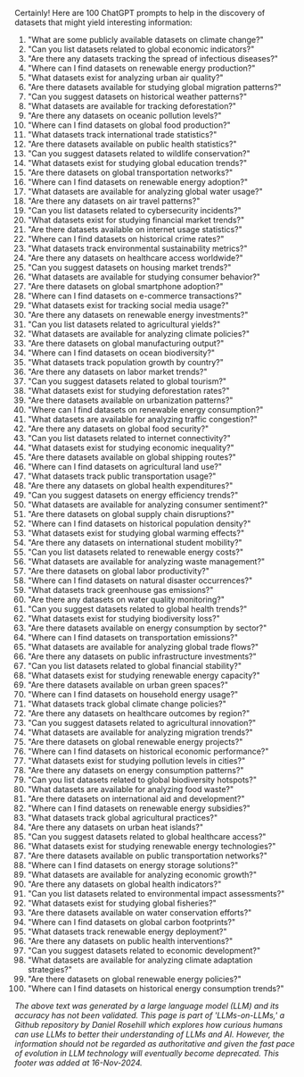 Certainly! Here are 100 ChatGPT prompts to help in the discovery of datasets that might yield interesting information:

1. "What are some publicly available datasets on climate change?"
2. "Can you list datasets related to global economic indicators?"
3. "Are there any datasets tracking the spread of infectious diseases?"
4. "Where can I find datasets on renewable energy production?"
5. "What datasets exist for analyzing urban air quality?"
6. "Are there datasets available for studying global migration patterns?"
7. "Can you suggest datasets on historical weather patterns?"
8. "What datasets are available for tracking deforestation?"
9. "Are there any datasets on oceanic pollution levels?"
10. "Where can I find datasets on global food production?"
11. "What datasets track international trade statistics?"
12. "Are there datasets available on public health statistics?"
13. "Can you suggest datasets related to wildlife conservation?"
14. "What datasets exist for studying global education trends?"
15. "Are there datasets on global transportation networks?"
16. "Where can I find datasets on renewable energy adoption?"
17. "What datasets are available for analyzing global water usage?"
18. "Are there any datasets on air travel patterns?"
19. "Can you list datasets related to cybersecurity incidents?"
20. "What datasets exist for studying financial market trends?"
21. "Are there datasets available on internet usage statistics?"
22. "Where can I find datasets on historical crime rates?"
23. "What datasets track environmental sustainability metrics?"
24. "Are there any datasets on healthcare access worldwide?"
25. "Can you suggest datasets on housing market trends?"
26. "What datasets are available for studying consumer behavior?"
27. "Are there datasets on global smartphone adoption?"
28. "Where can I find datasets on e-commerce transactions?"
29. "What datasets exist for tracking social media usage?"
30. "Are there any datasets on renewable energy investments?"
31. "Can you list datasets related to agricultural yields?"
32. "What datasets are available for analyzing climate policies?"
33. "Are there datasets on global manufacturing output?"
34. "Where can I find datasets on ocean biodiversity?"
35. "What datasets track population growth by country?"
36. "Are there any datasets on labor market trends?"
37. "Can you suggest datasets related to global tourism?"
38. "What datasets exist for studying deforestation rates?"
39. "Are there datasets available on urbanization patterns?"
40. "Where can I find datasets on renewable energy consumption?"
41. "What datasets are available for analyzing traffic congestion?"
42. "Are there any datasets on global food security?"
43. "Can you list datasets related to internet connectivity?"
44. "What datasets exist for studying economic inequality?"
45. "Are there datasets available on global shipping routes?"
46. "Where can I find datasets on agricultural land use?"
47. "What datasets track public transportation usage?"
48. "Are there any datasets on global health expenditures?"
49. "Can you suggest datasets on energy efficiency trends?"
50. "What datasets are available for analyzing consumer sentiment?"
51. "Are there datasets on global supply chain disruptions?"
52. "Where can I find datasets on historical population density?"
53. "What datasets exist for studying global warming effects?"
54. "Are there any datasets on international student mobility?"
55. "Can you list datasets related to renewable energy costs?"
56. "What datasets are available for analyzing waste management?"
57. "Are there datasets on global labor productivity?"
58. "Where can I find datasets on natural disaster occurrences?"
59. "What datasets track greenhouse gas emissions?"
60. "Are there any datasets on water quality monitoring?"
61. "Can you suggest datasets related to global health trends?"
62. "What datasets exist for studying biodiversity loss?"
63. "Are there datasets available on energy consumption by sector?"
64. "Where can I find datasets on transportation emissions?"
65. "What datasets are available for analyzing global trade flows?"
66. "Are there any datasets on public infrastructure investments?"
67. "Can you list datasets related to global financial stability?"
68. "What datasets exist for studying renewable energy capacity?"
69. "Are there datasets available on urban green spaces?"
70. "Where can I find datasets on household energy usage?"
71. "What datasets track global climate change policies?"
72. "Are there any datasets on healthcare outcomes by region?"
73. "Can you suggest datasets related to agricultural innovation?"
74. "What datasets are available for analyzing migration trends?"
75. "Are there datasets on global renewable energy projects?"
76. "Where can I find datasets on historical economic performance?"
77. "What datasets exist for studying pollution levels in cities?"
78. "Are there any datasets on energy consumption patterns?"
79. "Can you list datasets related to global biodiversity hotspots?"
80. "What datasets are available for analyzing food waste?"
81. "Are there datasets on international aid and development?"
82. "Where can I find datasets on renewable energy subsidies?"
83. "What datasets track global agricultural practices?"
84. "Are there any datasets on urban heat islands?"
85. "Can you suggest datasets related to global healthcare access?"
86. "What datasets exist for studying renewable energy technologies?"
87. "Are there datasets available on public transportation networks?"
88. "Where can I find datasets on energy storage solutions?"
89. "What datasets are available for analyzing economic growth?"
90. "Are there any datasets on global health indicators?"
91. "Can you list datasets related to environmental impact assessments?"
92. "What datasets exist for studying global fisheries?"
93. "Are there datasets available on water conservation efforts?"
94. "Where can I find datasets on global carbon footprints?"
95. "What datasets track renewable energy deployment?"
96. "Are there any datasets on public health interventions?"
97. "Can you suggest datasets related to economic development?"
98. "What datasets are available for analyzing climate adaptation strategies?"
99. "Are there datasets on global renewable energy policies?"
100. "Where can I find datasets on historical energy consumption trends?"

*The above text was generated by a large language model (LLM) and its accuracy has not been validated. This page is part of 'LLMs-on-LLMs,' a Github repository by Daniel Rosehill which explores how curious humans can use LLMs to better their understanding of LLMs and AI. However, the information should not be regarded as authoritative and given the fast pace of evolution in LLM technology will eventually become deprecated. This footer was added at 16-Nov-2024.*


